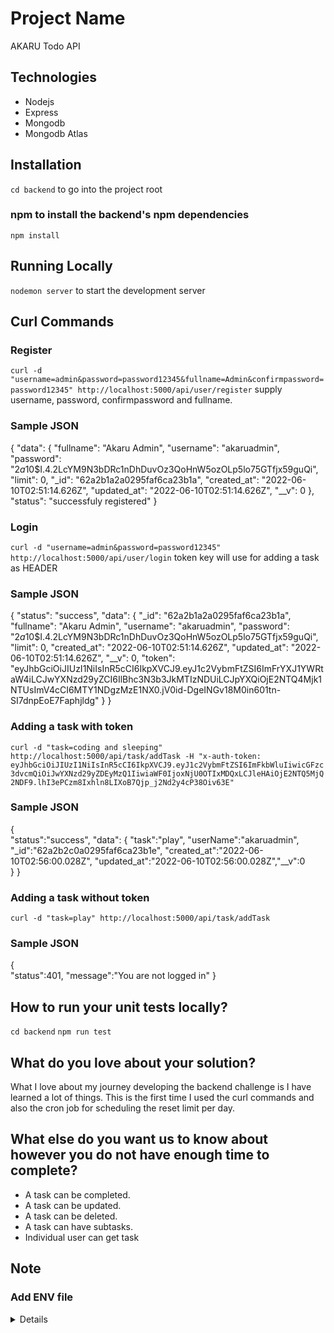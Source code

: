 # Project Name

AKARU Todo API

## Technologies
* Nodejs
* Express
* Mongodb
* Mongodb Atlas

## Installation

`cd backend` to go into the project root

### npm to install the backend's npm dependencies
`npm install`

## Running Locally

`nodemon server` to start the development server

## Curl Commands

### Register 
`curl -d "username=admin&password=password12345&fullname=Admin&confirmpassword=password12345" http://localhost:5000/api/user/register` supply username, password, confirmpassword and fullname.
### Sample JSON 
{
    "data": {
        "fullname": "Akaru Admin",
        "username": "akaruadmin",
        "password": "$2a$10$I.4.2LcYM9N3bDRc1nDhDuvOz3QoHnW5ozOLp5lo75GTfjx59guQi",
        "limit": 0,
        "_id": "62a2b1a2a0295faf6ca23b1a",
        "created_at": "2022-06-10T02:51:14.626Z",
        "updated_at": "2022-06-10T02:51:14.626Z",
        "__v": 0
    },
    "status": "successfuly registered"
}

### Login
`curl -d "username=admin&password=password12345" http://localhost:5000/api/user/login` token key will use for adding a task as HEADER
### Sample JSON
{
    "status": "success",
    "data": {
        "_id": "62a2b1a2a0295faf6ca23b1a",
        "fullname": "Akaru Admin",
        "username": "akaruadmin",
        "password": "$2a$10$I.4.2LcYM9N3bDRc1nDhDuvOz3QoHnW5ozOLp5lo75GTfjx59guQi",
        "limit": 0,
        "created_at": "2022-06-10T02:51:14.626Z",
        "updated_at": "2022-06-10T02:51:14.626Z",
        "__v": 0,
        "token": "eyJhbGciOiJIUzI1NiIsInR5cCI6IkpXVCJ9.eyJ1c2VybmFtZSI6ImFrYXJ1YWRtaW4iLCJwYXNzd29yZCI6IlBhc3N3b3JkMTIzNDUiLCJpYXQiOjE2NTQ4Mjk1NTUsImV4cCI6MTY1NDgzMzE1NX0.jV0id-DgeINGv18M0in601tn-SI7dnpEoE7Faphjldg"
    }
}

### Adding a task with token
`curl -d "task=coding and sleeping" http://localhost:5000/api/task/addTask -H "x-auth-token: eyJhbGciOiJIUzI1NiIsInR5cCI6IkpXVCJ9.eyJ1c2VybmFtZSI6ImFkbWluIiwicGFzc3dvcmQiOiJwYXNzd29yZDEyMzQ1IiwiaWF0IjoxNjU0OTIxMDQxLCJleHAiOjE2NTQ5MjQ2NDF9.lhI3ePCzm8Ixhln8LIXoB7Qjp_j2Nd2y4cP38Oiv63E"`
### Sample JSON
{   
    "status":"success",
    "data": {
        "task":"play",
        "userName":"akaruadmin",
        "_id":"62a2b2c0a0295faf6ca23b1e",
        "created_at":"2022-06-10T02:56:00.028Z",
        "updated_at":"2022-06-10T02:56:00.028Z","__v":0       
    }
}

### Adding a task without token
`curl -d "task=play" http://localhost:5000/api/task/addTask`
### Sample JSON
{   
    "status":401,
    "message":"You are not logged in"
}

## How to run your unit tests locally?

`cd backend`
`npm run test`

## What do you love about your solution?

<p> What I love about my journey developing the backend challenge is I have learned a lot of things. This is the first time I used the curl commands and also the cron job for scheduling the reset limit per day. <p>

## What else do you want us to know about however you do not have enough time to complete?

* A task can be completed.
* A task can be updated.
* A task can be deleted.
* A task can have subtasks.
* Individual user can get task

## Note

### Add ENV file
<details>
<p> ATLAS_URI = mongodb+srv://{username}:{password}@cluster0.3nk8zqt.mongodb.net/akaru?retryWrites=true&w=majority. </p>

<p> I will attach the username and password of my database in the email. <p>
<details>


